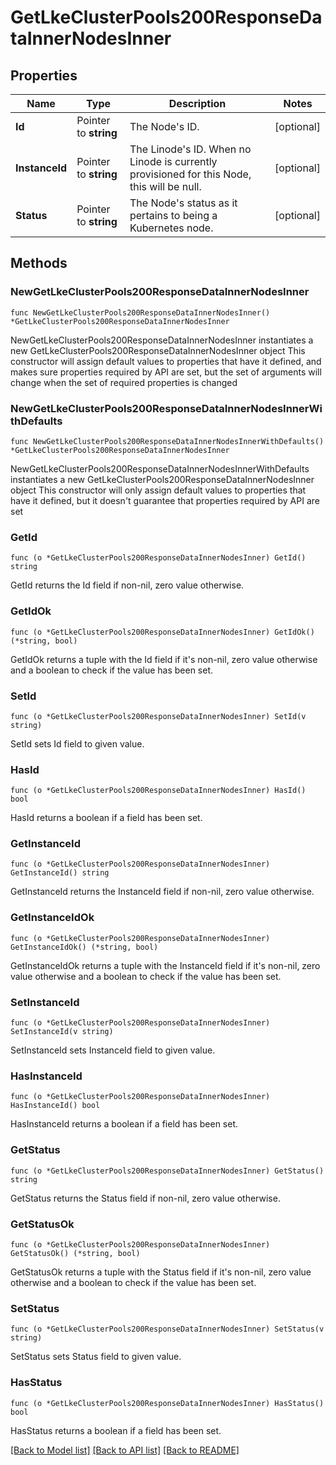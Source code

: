 # GetLkeClusterPools200ResponseDataInnerNodesInner

## Properties

Name | Type | Description | Notes
------------ | ------------- | ------------- | -------------
**Id** | Pointer to **string** | The Node&#39;s ID. | [optional] 
**InstanceId** | Pointer to **string** | The Linode&#39;s ID. When no Linode is currently provisioned for this Node, this will be null. | [optional] 
**Status** | Pointer to **string** | The Node&#39;s status as it pertains to being a Kubernetes node. | [optional] 

## Methods

### NewGetLkeClusterPools200ResponseDataInnerNodesInner

`func NewGetLkeClusterPools200ResponseDataInnerNodesInner() *GetLkeClusterPools200ResponseDataInnerNodesInner`

NewGetLkeClusterPools200ResponseDataInnerNodesInner instantiates a new GetLkeClusterPools200ResponseDataInnerNodesInner object
This constructor will assign default values to properties that have it defined,
and makes sure properties required by API are set, but the set of arguments
will change when the set of required properties is changed

### NewGetLkeClusterPools200ResponseDataInnerNodesInnerWithDefaults

`func NewGetLkeClusterPools200ResponseDataInnerNodesInnerWithDefaults() *GetLkeClusterPools200ResponseDataInnerNodesInner`

NewGetLkeClusterPools200ResponseDataInnerNodesInnerWithDefaults instantiates a new GetLkeClusterPools200ResponseDataInnerNodesInner object
This constructor will only assign default values to properties that have it defined,
but it doesn't guarantee that properties required by API are set

### GetId

`func (o *GetLkeClusterPools200ResponseDataInnerNodesInner) GetId() string`

GetId returns the Id field if non-nil, zero value otherwise.

### GetIdOk

`func (o *GetLkeClusterPools200ResponseDataInnerNodesInner) GetIdOk() (*string, bool)`

GetIdOk returns a tuple with the Id field if it's non-nil, zero value otherwise
and a boolean to check if the value has been set.

### SetId

`func (o *GetLkeClusterPools200ResponseDataInnerNodesInner) SetId(v string)`

SetId sets Id field to given value.

### HasId

`func (o *GetLkeClusterPools200ResponseDataInnerNodesInner) HasId() bool`

HasId returns a boolean if a field has been set.

### GetInstanceId

`func (o *GetLkeClusterPools200ResponseDataInnerNodesInner) GetInstanceId() string`

GetInstanceId returns the InstanceId field if non-nil, zero value otherwise.

### GetInstanceIdOk

`func (o *GetLkeClusterPools200ResponseDataInnerNodesInner) GetInstanceIdOk() (*string, bool)`

GetInstanceIdOk returns a tuple with the InstanceId field if it's non-nil, zero value otherwise
and a boolean to check if the value has been set.

### SetInstanceId

`func (o *GetLkeClusterPools200ResponseDataInnerNodesInner) SetInstanceId(v string)`

SetInstanceId sets InstanceId field to given value.

### HasInstanceId

`func (o *GetLkeClusterPools200ResponseDataInnerNodesInner) HasInstanceId() bool`

HasInstanceId returns a boolean if a field has been set.

### GetStatus

`func (o *GetLkeClusterPools200ResponseDataInnerNodesInner) GetStatus() string`

GetStatus returns the Status field if non-nil, zero value otherwise.

### GetStatusOk

`func (o *GetLkeClusterPools200ResponseDataInnerNodesInner) GetStatusOk() (*string, bool)`

GetStatusOk returns a tuple with the Status field if it's non-nil, zero value otherwise
and a boolean to check if the value has been set.

### SetStatus

`func (o *GetLkeClusterPools200ResponseDataInnerNodesInner) SetStatus(v string)`

SetStatus sets Status field to given value.

### HasStatus

`func (o *GetLkeClusterPools200ResponseDataInnerNodesInner) HasStatus() bool`

HasStatus returns a boolean if a field has been set.


[[Back to Model list]](../README.md#documentation-for-models) [[Back to API list]](../README.md#documentation-for-api-endpoints) [[Back to README]](../README.md)


